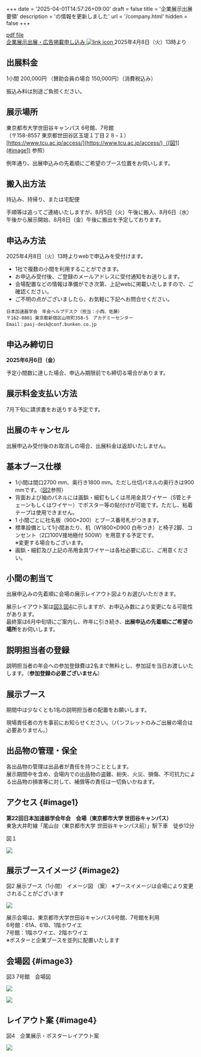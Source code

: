 +++
date = '2025-04-01T14:57:26+09:00'
draft = false
title = '企業展示出展要領'
description = 'の情報を更新しました'
url = '/company.html'
hidden = false
+++

[pdf file](./files/PASJ2025_Exhibitor_Guide.pdf)   
<a class="btn btn-success" href="https://form.run/@pasj2025-exhibition-form" role="button">
                企業展示出展・広告掲載申し込み
                <img src="images/external_link.svg" alt="link icon">
            </a> 2025年4月8日（火）13時より<br>

## 出展料金

1小間 200,000円 （賛助会員の場合 150,000円）（消費税込み）  

振込み料は別途ご負担ください。  

## 展示場所

東京都市大学世田谷キャンパス 6号館、7号館  
（〒158-8557 東京都世田谷区玉堤１丁目２８−１）  
[https://www.tcu.ac.jp/access/](https://www.tcu.ac.jp/access/)（[図1](#image1) 参照）  

例年通り、出展申込みの先着順にご希望のブース位置をお伺いします。

## 搬入出方法

持込み、持帰り、または宅配便

手順等は追ってご連絡いたしますが、8月5日（火）午後に搬入、8月6日（水）午後から展示開始、8月8日（金）午後に搬出を予定しております。

## 申込み方法

2025年4月8日（火）13時よりwebで申込みを受付けます。  

* 1社で複数の小間を利用することができます。
* お申込み受付後、ご登録のメールアドレスに受付通知をお送りします。
* 会場配置などの情報は準備ができ次第、上記webに掲載いたしますので、ご確認ください。
* ご不明の点がございましたら、お気軽に下記へお問合せください。

```
日本加速器学会　年会ヘルプデスク（担当：小西、佐藤）
〒162-0801 東京都新宿区山吹町358-5　アカデミーセンター
Email：pasj-desk@conf.bunken.co.jp
```

## 申込み締切日

**2025年6月6日（金）**  

予定小間数に達した場合、申込み期限前でも締切る場合があります。

## 展示料金支払い方法

7月下旬に請求書をお送りする予定です。

## 出展のキャンセル

出展申込み受付後のお取消しの場合、出展料金は返却いたしません。

## 基本ブース仕様

* 1小間は間口2700 mm、奥行き1800 mm。ただし仕切パネルの奥行きは900 mmです。（[図2](#image2)参照）
* 背面および袖のパネルには画鋲・細釘もしくは吊用金具ワイヤー（S管とチェーンもしくはワイヤー）でポスター等の貼付けが可能です。ただし、粘着テープは使用できません。
* 1 小間ごとに社名板（900×200）とブース番号札がつきます。
* 標準設備として1小間あたり、机（W1800×D900 白布つき）と椅子2脚、コンセント（2口100V接地極付 500W）を用意する予定です。  
※変更する場合もございます。
* 画鋲・細釘及び上記の吊用金具ワイヤーは各社必要に応じ、ご用意ください。

## 小間の割当て

出展申込みの先着順に会場の展示レイアウト図よりお選びいただきます。

展示レイアウト案は[図3](#image3),[図4](#image4)に示しますが、お申込み数により変更になる可能性があります。  
最終案は6月中旬頃にご案内し、昨年に引き続き、**出展申込の先着順にご希望の場所**をお伺いします。

## 説明担当者の登録

説明担当者の年会への参加登録費は2名まで無料とし、参加証を当日お渡しいたします。（**参加登録の必要ございません**）

## 展示ブース

期間中は少なくとも1名の説明担当者の配置をお願いします。

現場責任者の方を事前にお知らせください。（パンフレットのみご出展の場合は必要ありません。）

## 出品物の管理・保全

各出品物の管理は出品者が責任を持つこととします。  
展示期間中を含め、会場内での出品物の盗難、紛失、火災、損傷、不可抗力による出品物の損害等に対して、補償等の責任は一切負いかねます。


## アクセス {#image1}

<b>第22回日本加速器学会年会　会場（東京都市大学 世田谷キャンパス）</b>  
東急大井町線「尾山台（東京都市大学 世田谷キャンパス前）」駅下車　徒歩12分

図１

![](./images/access.png)

## 展示ブースイメージ {#image2}

図2   展示ブース（1小間） イメージ図 （案）
※ブースイメージは会場により変更されることがございます

![](./images/booth_image.png)

展示会場は、東京都市大学世田谷キャンパス6号館、7号館を利用  
6号館：61A、61B、1階ホワイエ  
7号館：1階ホワイエ、2階ホワイエ  
※ポスターと企業ブースを並列に配置いたします  

## 会場図 {#image3}

図3 7号館　会場図

![](./images/venue_image_1.png)

![](./images/venue_image_2.png)

## レイアウト案 {#image4}

図4　企業展示・ポスターレイアウト案

![](./images/layout_image.png)


